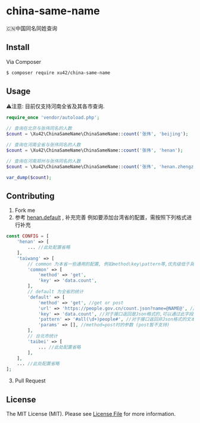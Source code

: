# china-same-name
🇨🇳中国同名同姓查询

## Install

Via Composer

``` bash
$ composer require xu42/china-same-name
```

## Usage

⚠️注意: 目前仅支持河南全省及其各市查询.


``` php
require_once 'vendor/autoload.php';

// 查询在北京与张伟同名的人数
$count = \Xu42\ChinaSameName\ChinaSameName::count('张伟', 'beijing');

// 查询在河南全省与张伟同名的人数
$count = \Xu42\ChinaSameName\ChinaSameName::count('张伟', 'henan');

// 查询在河南郑州与张伟同名的人数
$count = \Xu42\ChinaSameName\ChinaSameName::count('张伟', 'henan.zhengzhou');

var_dump($count);
```

## Contributing

1. Fork me
2. 参考 [henan.default](https://github.com/xu42/china_same_name/blob/86980484c6c4aa2d0c0aba1662c445f87b0ef2c9/src/AreaConfig.php#L13-L20) , 补充完善
例如要添加台湾省的配置，需按照下列格式进行补充
```php
const CONFIG = [
    'henan' => [
        ... //此处配置省略
    ],
    'taiwang' => [
        // common 为本省一些通用的配置, 例如method\key\pattern等,优先级低于具体地级市配置
        'common' => [
            'method' => 'get',
            'key' => 'data.count',
        ],
        // default 为全省的统计
        'default' => [
            'method' => 'get', //get or post
            'url' => 'https://people.gov.cn/count.json?name=@NAME@', // @NAME@会被替换为URL编码后的姓名 (post暂不支持)
            'key' => 'data.count', //对于接口返回是Json格式的,可以通过此字段进行提取 {'data':{'count':123}}
            'pattern' => '#all(\d+)people#', //对于接口返回非Json格式的文本的,可以通过正则匹配进行提取(暂不支持 欢迎提交PR或后续有需求再加)
            'params' => [], //method=post时的参数 (post暂不支持)
        ],
        // 台北市统计
        'taibei' => [
            ... //此处配置省略
        ],
    ],
    ... //此处配置省略
];

```
3. Pull Request


## License

The MIT License (MIT). Please see [License File](LICENSE) for more information.
